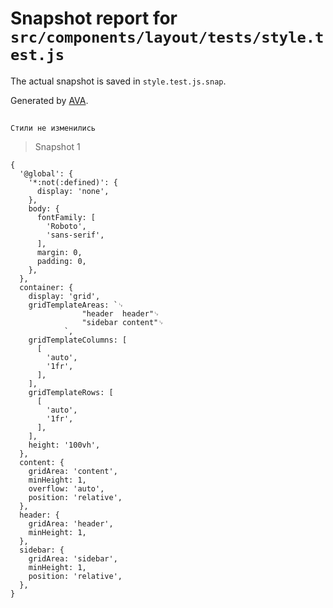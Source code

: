 # Snapshot report for `src/components/layout/tests/style.test.js`

The actual snapshot is saved in `style.test.js.snap`.

Generated by [AVA](https://avajs.dev).

## 
    Стили не изменились


> Snapshot 1

    {
      '@global': {
        '*:not(:defined)': {
          display: 'none',
        },
        body: {
          fontFamily: [
            'Roboto',
            'sans-serif',
          ],
          margin: 0,
          padding: 0,
        },
      },
      container: {
        display: 'grid',
        gridTemplateAreas: `␊
                    "header  header"␊
                    "sidebar content"␊
                `,
        gridTemplateColumns: [
          [
            'auto',
            '1fr',
          ],
        ],
        gridTemplateRows: [
          [
            'auto',
            '1fr',
          ],
        ],
        height: '100vh',
      },
      content: {
        gridArea: 'content',
        minHeight: 1,
        overflow: 'auto',
        position: 'relative',
      },
      header: {
        gridArea: 'header',
        minHeight: 1,
      },
      sidebar: {
        gridArea: 'sidebar',
        minHeight: 1,
        position: 'relative',
      },
    }
